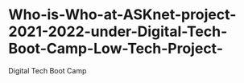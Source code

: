 # Who-is-Who-at-ASKnet-project-2021-2022-under-Digital-Tech-Boot-Camp-Low-Tech-Project-
Digital Tech Boot Camp
